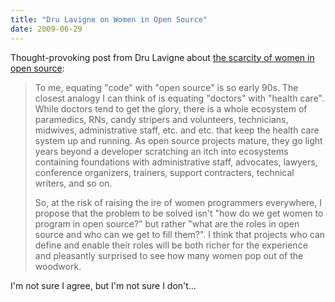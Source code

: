 ```yaml
---
title: "Dru Lavigne on Women in Open Source"
date: 2009-06-29
---
```

Thought-provoking post from Dru Lavigne about <a href="http://ow.ly/fWIX">the scarcity of women in open source</a>:
<blockquote>To me, equating "code" with "open source" is so early 90s. The closest analogy I can think of is equating "doctors" with "health care". While doctors tend to get the glory, there is a whole ecosystem of paramedics, RNs, candy stripers and volunteers, technicians, midwives, administrative staff, etc. and etc. that keep the health care system up and running. As open source projects mature, they go light years beyond a developer scratching an itch into ecosystems containing foundations with administrative staff, advocates, lawyers, conference organizers, trainers, support contracters, technical writers, and so on.

So, at the risk of raising the ire of women programmers everywhere, I propose that the problem to be solved isn't "how do we get women to program in open source?" but rather "what are the roles in open source and who can we get to fill them?". I think that projects who can define and enable their roles will be both richer for the experience and pleasantly surprised to see how many women pop out of the woodwork.</blockquote>
I'm not sure I agree, but I'm not sure I don't…
